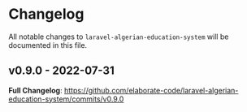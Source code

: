 # Changelog

All notable changes to `laravel-algerian-education-system` will be documented in this file.

## v0.9.0 - 2022-07-31

**Full Changelog**: https://github.com/elaborate-code/laravel-algerian-education-system/commits/v0.9.0
